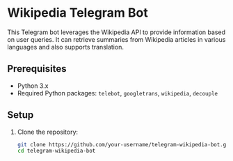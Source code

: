 # Wikipedia Telegram Bot

This Telegram bot leverages the Wikipedia API to provide information based on user queries. It can retrieve summaries from Wikipedia articles in various languages and also supports translation.

## Prerequisites

- Python 3.x
- Required Python packages: `telebot`, `googletrans`, `wikipedia`, `decouple`

## Setup

1. Clone the repository:

   ```bash
   git clone https://github.com/your-username/telegram-wikipedia-bot.git
   cd telegram-wikipedia-bot

